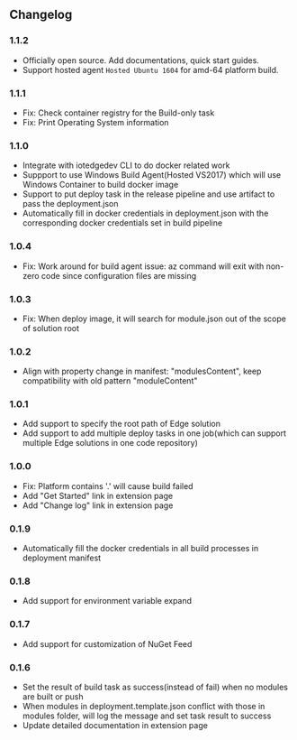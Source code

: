 ## Changelog

### 1.1.2
+ Officially open source. Add documentations, quick start guides.
+ Support hosted agent `Hosted Ubuntu 1604` for amd-64 platform build.

### 1.1.1
+ Fix: Check container registry for the Build-only task
+ Fix: Print Operating System information

### 1.1.0
+ Integrate with iotedgedev CLI to do docker related work
+ Suppport to use Windows Build Agent(Hosted VS2017) which will use Windows Container to build docker image
+ Support to put deploy task in the release pipeline and use artifact to pass the deployment.json
+ Automatically fill in docker credentials in deployment.json with the corresponding docker credentials set in build pipeline

### 1.0.4
+ Fix: Work around for build agent issue: az command will exit with non-zero code since configuration files are missing

### 1.0.3
+ Fix: When deploy image, it will search for module.json out of the scope of solution root

### 1.0.2
+ Align with property change in manifest: "modulesContent", keep compatibility with old pattern "moduleContent"

### 1.0.1
+ Add support to specify the root path of Edge solution
+ Add support to add multiple deploy tasks in one job(which can support multiple Edge solutions in one code repository)

### 1.0.0
+ Fix: Platform contains '.' will cause build failed
+ Add "Get Started" link in extension page
+ Add "Change log" link in extension page

### 0.1.9
+ Automatically fill the docker credentials in all build processes in deployment manifest

### 0.1.8
+ Add support for environment variable expand

### 0.1.7
+ Add support for customization of NuGet Feed

### 0.1.6
+ Set the result of build task as success(instead of fail) when no modules are built or push
+ When modules in deployment.template.json conflict with those in modules folder, will log the message and set task result to success
+ Update detailed documentation in extension page 